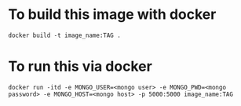 # To build this image with docker
```
docker build -t image_name:TAG .
```

# To run this via docker
```
docker run -itd -e MONGO_USER=<mongo user> -e MONGO_PWD=<mongo password> -e MONGO_HOST=<mongo host> -p 5000:5000 image_name:TAG
